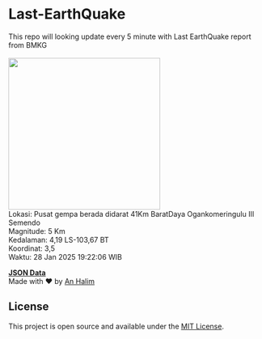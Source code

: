 # Last-EarthQuake
This repo will looking update every 5 minute with Last EarthQuake report from BMKG
<br>
<br>
<img src="undefined" width="300"/>
<br>
Lokasi: Pusat gempa berada didarat 41Km BaratDaya Ogankomeringulu  III Semendo <br>
Magnitude: 5 Km <br>
Kedalaman: 4,19 LS-103,67 BT <br>
Koordinat: 3,5 <br>
Waktu: 28 Jan 2025 19:22:06 WIB <br>

<a href="./data/data.json">**JSON Data**</a>
<br>
Made with ❤️ by <a href="https://github.com/an-halim">An Halim</a>
## License

This project is open source and available under the [MIT License](LICENSE).
